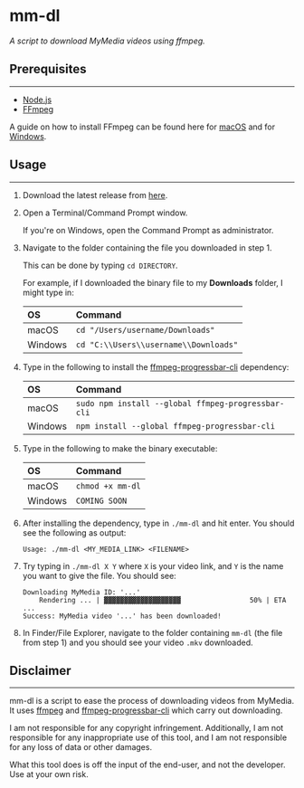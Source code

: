 # mm-dl
*A script to download MyMedia videos using ffmpeg.*

## Prerequisites
---
- [Node.js](https://nodejs.org/en/)
- [FFmpeg](https://ffmpeg.org)

A guide on how to install FFmpeg can be found here for [macOS](https://superuser.com/questions/624561/install-ffmpeg-on-os-x) and for [Windows](https://www.wikihow.com/Install-FFmpeg-on-Windows).

## Usage
---
1. Download the latest release from [here](https://github.com/ashenafee/mm-dl/releases/download/1.0/mm-dl).
2. Open a Terminal/Command Prompt window.

    If you're on Windows, open the Command Prompt as administrator.

3. Navigate to the folder containing the file you downloaded in step 1.

    This can be done by typing `cd DIRECTORY`.

    For example, if I downloaded the binary file to my **Downloads** folder, I might type in:
    
    | OS      | Command                               |
    |:--------|:--------------------------------------|
    | macOS   | `cd "/Users/username/Downloads"`      |
    | Windows | `cd "C:\\Users\\username\\Downloads"` |

4. Type in the following to install the [ffmpeg-progressbar-cli](https://github.com/sidneys/ffmpeg-progressbar-cli) dependency:

    | OS      | Command                               |
    |:--------|:--------------------------------------|
    | macOS   | `sudo npm install --global ffmpeg-progressbar-cli`      |
    | Windows | `npm install --global ffmpeg-progressbar-cli` |

5. Type in the following to make the binary executable:

    | OS      | Command                               |
    |:--------|:--------------------------------------|
    | macOS   | `chmod +x mm-dl`      |
    | Windows | `COMING SOON` |

6. After installing the dependency, type in `./mm-dl` and hit enter. You should see the following as output:

    ```
    Usage: ./mm-dl <MY_MEDIA_LINK> <FILENAME>
    ```

7. Try typing in `./mm-dl X Y` where `X` is your video link, and `Y` is the name you want to give the file. You should see:

    ```
    Downloading MyMedia ID: '...'
        Rendering ... | ▓▓▓▓▓▓▓▓▓▓▓▓▓▓▓▓▓▓▓                 50% | ETA ...
    Success: MyMedia video '...' has been downloaded!
    ```

8. In Finder/File Explorer, navigate to the folder containing `mm-dl` (the file from step 1) and you should see your video `.mkv` downloaded.

## Disclaimer
---
mm-dl is a script to ease the process of downloading videos from MyMedia. It uses [ffmpeg](https://ffmpeg.org) and [ffmpeg-progressbar-cli](https://github.com/sidneys/ffmpeg-progressbar-cli) which carry out downloading.

I am not responsible for any copyright infringement. Additionally, I am not responsible for any inappropriate use of this tool, and I am not responsible for any loss of data or other damages.

What this tool does is off the input of the end-user, and not the developer. Use at your own risk.
